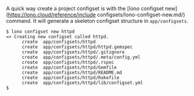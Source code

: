 A quick way create a project configset is with the [lono configset new](https://lono.cloud/reference/include configsets/lono-configset-new.md/) command.  It will generate a skeleton configset structure in `app/configsets`.

    $ lono configset new httpd
    => Creating new configset called httpd.
          create  app/configsets/httpd
          create  app/configsets/httpd/httpd.gemspec
          create  app/configsets/httpd/.gitignore
          create  app/configsets/httpd/.meta/config.yml
          create  app/configsets/httpd/.rspec
          create  app/configsets/httpd/Gemfile
          create  app/configsets/httpd/README.md
          create  app/configsets/httpd/Rakefile
          create  app/configsets/httpd/lib/configset.yml
    $
